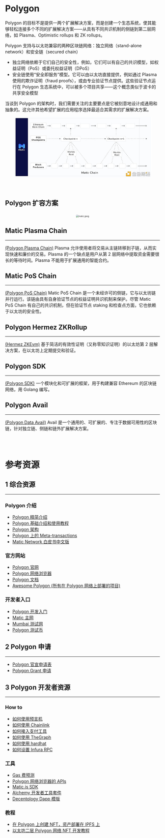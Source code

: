 # Polygon

Polygon 的目标不是提供一两个扩展解决方案，而是创建一个生态系统，使其能够轻松连接多个不同的扩展解决方案——从具有不同共识机制的侧链到第二层网络，如 Plasma、Optimistic rollups 和 ZK rollups。  

Polygon 支持与以太坊兼容的两种区块链网络：独立网络（stand-alone network）和安全链（secured chain）
- 独立网络依赖于它们自己的安全性，例如，它们可以有自己的共识模型，如权益证明（PoS）或委托权益证明（DPoS）  
- 安全链使用“安全即服务”模型。它可以由以太坊直接提供，例如通过 Plasma 使用的欺诈证明（fraud proofs），或由专业验证节点提供。这些验证节点运行在 Polygon 生态系统中，可以被多个项目共享——这个概念类似于波卡的共享安全模型

当谈到 Polygon 的架构时，我们需要关注的主要要点是它被刻意地设计成通用和抽象的。这允许其他希望扩展的应用程序选择最适合其需求的扩展解决方案。

<center>
    <img src="./img/matic.jpeg" alt="matic.jpeg" style="zoom:75%;" />
</center>

<br/>
<br/>

## Polygon 扩容方案

<center>
    <img src="https://img.chainnews.com/material/images/a0172d4158f8e2529fd3d04d8142e818.jpg-article" alt="matic.jpeg" style="zoom:50%;" />
</center>

## Matic Plasma Chain

---

[(Polygon Plasma Chain)](https://docs.matic.network/docs/develop/ethereum-matic/plasma/getting-started) Plasma 允许使用者将交易从主链转移到子链，从而实现快速和廉价的交易。Plasma 的一个缺点是用户从第 2 层网络中提取资金需要很长的等待时间。Plasma 不能用于扩展通用的智能合约。

## Matic PoS Chain

---

[(Polygon PoS Chain)](https://docs.matic.network/docs/develop/ethereum-matic/pos/getting-started/) Matic PoS Chain 是一个未经许可的侧链，它与以太坊链并行运行。该链由具有自身验证节点的权益证明共识机制来保护。尽管 Matic PoS Chain 有自己的共识机制，但在验证节点 staking 和检查点方面，它也依赖于以太坊的安全性。

## Polygon Hermez ZKRollup

---

[(Hermez ZKEvm)](https://www.chainnews.com/articles/018319341743.htm) 基于简洁的有效性证明（又称零知识证明）的以太坊第 2 层解决方案，在以太坊上定期提交和验证。

## Polygon SDK

---

[(Polygon SDK)](https://polygon.technology/polygon-sdk/) 一个模块化和可扩展的框架，用于构建兼容 Ethereum 的区块链网络，用 Golang 编写。

## Polygon Avail

---

[(Polygon Data Avail)](https://blog.polygon.technology/introducing-avail-by-polygon-a-robust-general-purpose-scalable-data-availability-layer-98bc9814c048) Avail 是一个通用的、可扩展的、专注于数据可用性的区块链，针对独立链、侧链和链外扩展解决方案。

<br/>
<br/>

# 参考资源

## 1 综合资源

---

### Polygon 介绍

- [Polygon 精简介绍](https://biquan365.com/12636.html)
- [Polygon 基础介绍和使用教程](https://www.yuque.com/docs/share/8e737364-c380-418e-af21-0f07095fe900)
- [Polygon 架构](https://docs.matic.network/docs/contribute/matic-architecture)
- [Polygon 上的 Meta-transactions](https://docs.matic.network/docs/develop/metatransactions/getting-started)
- [Matic Network 白皮书中文版](https://www.chainnews.com/articles/022315243415.htm)

### 官方网站

- [Polygon 官网](https://polygon.technology/)
- [Polygon 网络浏览器](https://polygonscan.com/)
- [Polygon 文档](https://docs.matic.network/)
- [Awesome Polygon (所有在 Polygon 网络上部署的项目)](http://awesomepolygon.com/)

### 开发者入口

- [Polygon 开发入门](https://docs.matic.network/docs/develop/getting-started)
- [Matic 主网](https://rpc-mainnet.maticvigil.com)
- [Mumbai 测试网](https://rpc-mumbai.maticvigil.com)
- [Polygon 测试币](https://faucet.matic.network/)

## 2 Polygon 申请

---

- [Polygon 官宣申请表](https://airtable.com/shrDaWf1UYNzkhTbg)
- [Polygon Grant 申请](https://polygon.technology/developer-support-program/)

## 3 Polygon 开发者资源

---

### How to

- [如何使用预言机](https://docs.matic.network/docs/develop/oracles/getting-started)
- [如何使用 Chainlink](https://docs.matic.network/docs/develop/oracles/chainlink)
- [如何接入支付工具](https://docs.matic.network/docs/develop/fiat-on-ramp)
- [如何使用 TheGraph](https://docs.matic.network/docs/develop/graph)
- [如何使用 hardhat](https://docs.matic.network/docs/develop/hardhat/)
- [如何设置 Infura RPC](https://www.youtube.com/watch?v=jz6idHfMGvk)

### 工具

- [Gas 费预测](https://docs.matic.network/docs/develop/tools/matic-gas-station/#usage)
- [Polygon 网络浏览器的 APIs](https://polygonscan.com/apis)
- [Matic.js SDK](https://github.com/maticnetwork/matic.js)
- [Alchemy 开发者工具套件](https://www.alchemy.com/)
- [Decentology Dapp 模版](https://dappstarter.decentology.com/)

### 教程

- [在 Polygon 上创建 NFT，资产部署在 IPFS 上](https://medium.com/pinata/how-to-create-layer-2-nfts-with-polygon-and-ipfs-aef998ff8ef2)
- [以太坊二层 Polygon 网络 NFT 开发教程](https://cloud.tencent.com/developer/article/1828250)
